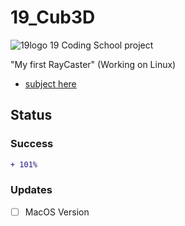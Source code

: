# 19_Cub3D




![19logo](https://github.com/Marcaday/19_Subjects/blob/master/19logo.png)
19 Coding School project

"My first RayCaster"  (Working on Linux)

 - [subject here](https://github.com/Marcaday/19_Subjects/blob/master/Cub3D_FR.pdf)
## Status

### Success
```diff
+ 101%
```


### Updates

- [ ] MacOS Version 
